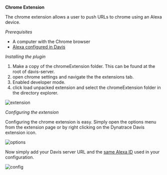 **Chrome Extension**

The chrome extension allows a user to push URLs to chrome using an Alexa device.

*Prerequisites*
- A computer with the Chrome browser
- [Alexa configured in Davis](https://github.com/Dynatrace/davis-server#echo-setup-more)

*Installing the plugin*

1. Make a copy of the chromeExtension folder.  This can be found at the root of davis-server.
2. open chrome settings and navigate the the extensions tab.
3. Enabled developer mode.
4. click load unpacked extension and select the chromeExtension folder in the directory explorer.

![extension](https://github.com/Dynatrace/davis-server/blob/master/setup/images/chrome-extensions.png)

*Configuring the extension*

Configuring the chrome extension is easy.  Simply open the options menu from the extension page or by right clicking on the Dynatrace Davis extension icon.

![options](https://github.com/Dynatrace/davis-server/blob/master/setup/images/nav-to-options.png)

Now simply add your Davis server URL and the [same Alexa ID](https://github.com/Dynatrace/davis-server#echo-setup-more) used in your configuration.

![config](https://github.com/Dynatrace/davis-server/blob/master/setup/images/extension-config.png)